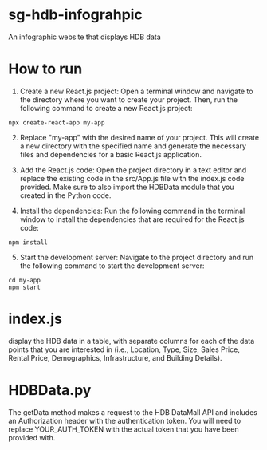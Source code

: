 # sg-hdb-infograhpic
An infographic website that displays HDB data

# How to run
1. Create a new React.js project: Open a terminal window and navigate to the directory where you want to create your project. Then, run the following command to create a new React.js project:
```
npx create-react-app my-app
```

2. Replace "my-app" with the desired name of your project. This will create a new directory with the specified name and generate the necessary files and dependencies for a basic React.js application.

3. Add the React.js code: Open the project directory in a text editor and replace the existing code in the src/App.js file with the index.js code provided. Make sure to also import the HDBData module that you created in the Python code.

4. Install the dependencies: Run the following command in the terminal window to install the dependencies that are required for the React.js code:
```
npm install
```

5. Start the development server: Navigate to the project directory and run the following command to start the development server:
```
cd my-app
npm start
```

# index.js
display the HDB data in a table, with separate columns for each of the data points that you are interested in (i.e., Location, Type, Size, Sales Price, Rental Price, Demographics, Infrastructure, and Building Details).

# HDBData.py
The getData method makes a request to the HDB DataMall API and includes an Authorization header with the authentication token. You will need to replace YOUR_AUTH_TOKEN with the actual token that you have been provided with.

